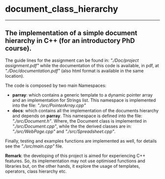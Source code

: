 # document_class_hierarchy

--------------
The implementation of a simple document hierarchy in C++ (for an introductory PhD course).
--------------

The guide lines for the assignment can be found in: *"./Doc/project assignment.pdf"* while the documentation of this code is available, in pdf, at *"./Doc/documentation.pdf"* (also html format is available in the same location).

The code is composed by two main Namespaces:
- **parray**: which contains a generic template to a dynamic pointer array and an implementation for Strings list. This namespace is implemented into the file: *"./src/PointerArray.cpp"*
- **docs**: which contains all the implementation of the documents hierarchy and depends on **parray**. This namespace is defined into the file: *"./src/Document.h"*. Where, the Document class is implemented in *"./src/Document.cpp"*, while the the derived classes are in: *"./src/WebPage.cpp"* and *"./src/Spreadsheet.cpp"*.

Finally, testing and examples functions are implemented as well, for details see the *"./src/main.cpp"* file.

**Remark**: the developing of this project is aimed for experiencing C++ features. So, its implementation may not use optimised functions and libraries but, on the other hands, it explore the usage of templates, operators, class hierarchy etc.
